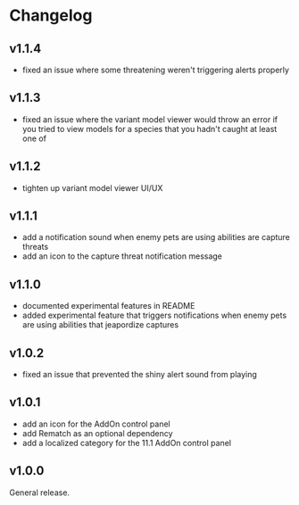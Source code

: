# Changelog

## v1.1.4

- fixed an issue where some threatening weren't triggering alerts properly

## v1.1.3

- fixed an issue where the variant model viewer would throw an error if you tried to view models for a species that you hadn't caught at least one of

## v1.1.2

- tighten up variant model viewer UI/UX

## v1.1.1

- add a notification sound when enemy pets are using abilities are capture threats
- add an icon to the capture threat notification message

## v1.1.0

- documented experimental features in README
- added experimental feature that triggers notifications when enemy pets are using abilities that jeapordize captures

## v1.0.2

- fixed an issue that prevented the shiny alert sound from playing

## v1.0.1

- add an icon for the AddOn control panel
- add Rematch as an optional dependency
- add a localized category for the 11.1 AddOn control panel

## v1.0.0

General release.
